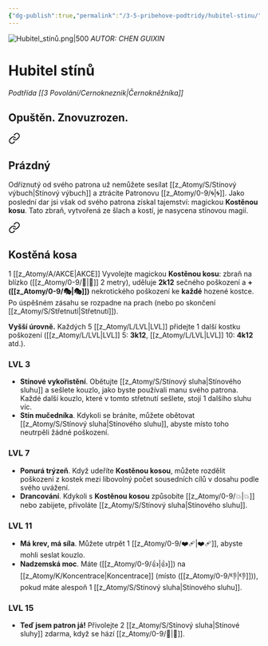 ```yaml
---
{"dg-publish":true,"permalink":"/3-5-pribehove-podtridy/hubitel-stinu/"}
---
```


![Hubitel_stínů.png|500](/img/user/z_img/Hubitel_st%C3%ADn%C5%AF.png)
*AUTOR:  CHEN GUIXIN*
# Hubitel stínů
*Podtřída [[3 Povolání/Cernokneznik\|Černokněžníka]]*
## **Opuštěn. Znovuzrozen.**

<div class="transclusion internal-embed is-loaded"><a class="markdown-embed-link" href="/z-atomy/p/prazdny/" aria-label="Open link"><svg xmlns="http://www.w3.org/2000/svg" width="24" height="24" viewBox="0 0 24 24" fill="none" stroke="currentColor" stroke-width="2" stroke-linecap="round" stroke-linejoin="round" class="svg-icon lucide-link"><path d="M10 13a5 5 0 0 0 7.54.54l3-3a5 5 0 0 0-7.07-7.07l-1.72 1.71"></path><path d="M14 11a5 5 0 0 0-7.54-.54l-3 3a5 5 0 0 0 7.07 7.07l1.71-1.71"></path></svg></a><div class="markdown-embed">




## Prázdný  
Odříznutý od svého patrona už nemůžete sesílat [[z_Atomy/S/Stínový výbuch\|Stínový výbuch]] a ztrácíte Patronovu [[z_Atomy/0-9/🌀\|🌀]]. Jako poslední dar jsi však od svého patrona získal tajemství: magickou **Kostěnou kosu**. Tato zbraň, vytvořená ze šlach a kostí, je nasycena stínovou magií.

</div></div>


<div class="transclusion internal-embed is-loaded"><a class="markdown-embed-link" href="/z-atomy/k/kostena-kosa/" aria-label="Open link"><svg xmlns="http://www.w3.org/2000/svg" width="24" height="24" viewBox="0 0 24 24" fill="none" stroke="currentColor" stroke-width="2" stroke-linecap="round" stroke-linejoin="round" class="svg-icon lucide-link"><path d="M10 13a5 5 0 0 0 7.54.54l3-3a5 5 0 0 0-7.07-7.07l-1.72 1.71"></path><path d="M14 11a5 5 0 0 0-7.54-.54l-3 3a5 5 0 0 0 7.07 7.07l1.71-1.71"></path></svg></a><div class="markdown-embed">




## Kostěná kosa  
1 [[z_Atomy/A/AKCE\|AKCE]]
Vyvolejte magickou **Kostěnou kosu**: zbraň na blízko ([[z_Atomy/0-9/👊\|👊]] 2 metry), uděluje **2k12** sečného poškození a **+([[z_Atomy/0-9/🎭\|🎭]])** nekrotického poškození ke **každé** hozené kostce. Po úspěšném zásahu se rozpadne na prach (nebo po skončení [[z_Atomy/S/Střetnutí\|Střetnutí]]).  

**Vyšší úrovně.** Každých 5 [[z_Atomy/L/LVL\|LVL]] přidejte 1 další kostku poškození ([[z_Atomy/L/LVL\|LVL]] 5: **3k12**, [[z_Atomy/L/LVL\|LVL]] 10: **4k12** atd.).

</div></div>


### LVL 3
- **Stínové vykořistění**. Obětujte [[z_Atomy/S/Stínový sluha\|Stínového sluhu]] a sešlete kouzlo, jako byste používali manu svého patrona. Každé další kouzlo, které v tomto střetnutí sešlete, stojí 1 dalšího sluhu víc.
- **Stín mučedníka**. Kdykoli se bráníte, můžete obětovat [[z_Atomy/S/Stínový sluha\|Stínového sluhu]], abyste místo toho neutrpěli žádné poškození.

### LVL 7
- **Ponurá trýzeň**. Když udeříte **Kostěnou kosou**, můžete rozdělit poškození z kostek mezi libovolný počet sousedních cílů v dosahu podle svého uvážení.
- **Drancování**. Kdykoli s **Kostěnou kosou** způsobíte [[z_Atomy/0-9/💥\|💥]] nebo zabijete, přivoláte [[z_Atomy/S/Stínový sluha\|Stínového sluhu]].

### LVL 11
- **Má krev, má síla**. Můžete utrpět 1 [[z_Atomy/0-9/❤️‍🩹\|❤️‍🩹]], abyste mohli seslat kouzlo.
- **Nadzemská moc**. Máte ([[z_Atomy/0-9/👍\|👍]]) na [[z_Atomy/K/Koncentrace\|Koncentrace]] (místo ([[z_Atomy/0-9/👎\|👎]])), pokud máte alespoň 1 [[z_Atomy/S/Stínový sluha\|Stínového sluhu]].

### LVL 15
- **Teď jsem patron já!** Přivolejte 2 [[z_Atomy/S/Stínový sluha\|Stínové sluhy]] zdarma, když se hází [[z_Atomy/0-9/🚩\|🚩]].